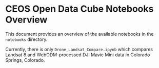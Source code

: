 # CEOS Open Data Cube Notebooks Overview

This document provides an overview of the available notebooks in the `notebooks` directory.

Currently, there is only `Drone_Landsat_Compare.ipynb` which compares Landsat 8 and WebODM-processed DJI Mavic Mini data in Colorado Springs, Colorado.
